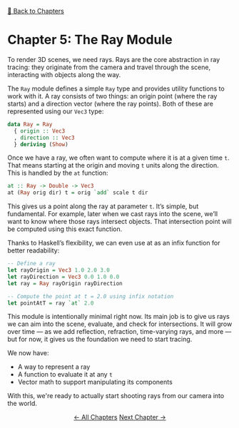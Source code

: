 [🔗 Back to Chapters](/README.md#-chapters)

# Chapter 5: The Ray Module

To render 3D scenes, we need rays. Rays are the core abstraction in ray tracing: they originate from the camera and travel through the scene, interacting with objects along the way.

The `Ray` module defines a simple `Ray` type and provides utility functions to work with it. A ray consists of two things: an origin point (where the ray starts) and a direction vector (where the ray points). Both of these are represented using our `Vec3` type:

```haskell
data Ray = Ray
  { origin :: Vec3
  , direction :: Vec3
  } deriving (Show)
```

Once we have a ray, we often want to compute where it is at a given time `t`. That means starting at the origin and moving `t` units along the direction. This is handled by the `at` function:

```haskell
at :: Ray -> Double -> Vec3
at (Ray orig dir) t = orig `add` scale t dir
```

This gives us a point along the ray at parameter `t`. It’s simple, but fundamental. For example, later when we cast rays into the scene, we’ll want to know where those rays intersect objects. That intersection point will be computed using this exact function.

Thanks to Haskell’s flexibility, we can even use at as an infix function for better readability:

```haskell
-- Define a ray
let rayOrigin = Vec3 1.0 2.0 3.0
let rayDirection = Vec3 0.0 1.0 0.0
let ray = Ray rayOrigin rayDirection

-- Compute the point at t = 2.0 using infix notation
let pointAtT = ray `at` 2.0
```

This module is intentionally minimal right now. Its main job is to give us rays we can aim into the scene, evaluate, and check for intersections. It will grow over time — as we add reflection, refraction, time-varying rays, and more — but for now, it gives us the foundation we need to start tracing.

We now have:

- A way to represent a ray
- A function to evaluate it at any `t`
- Vector math to support manipulating its components

With this, we're ready to actually start shooting rays from our camera into the world.

<div align="center">
  <a href="./04_circle.md">← All Chapters</a>
  <a href="./06_camera.md">Next Chapter →</a>
</div>
